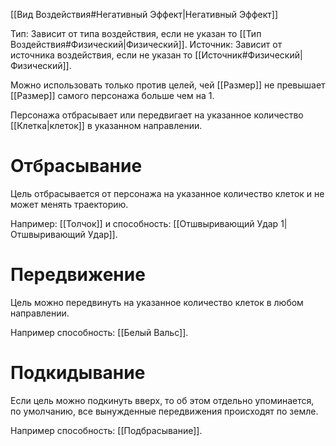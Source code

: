 [[Вид Воздействия#Негативный Эффект|Негативный Эффект]]

Тип: Зависит от типа воздействия, если не указан то [[Тип Воздействия#Физический|Физический]].
Источник: Зависит от источника воздействия, если не указан то [[Источник#Физический|Физический]].

Можно использовать только против целей, чей [[Размер]] не превышает [[Размер]] самого персонажа больше чем на 1. 

Персонажа отбрасывает или передвигает на указанное количество [[Клетка|клеток]] в указанном направлении. 

# Отбрасывание

Цель отбрасывается от персонажа на указанное количество клеток и не может менять траекторию.

Например: [[Толчок]] и способность: [[Отшвыривающий Удар 1|Отшвыривающий Удар]].

# Передвижение 

Цель можно передвинуть на указанное количество клеток в любом направлении.

Например способность: [[Белый Вальс]]. 
# Подкидывание

Если цель можно подкинуть вверх, то об этом отдельно упоминается, по умолчанию, все вынужденные передвижения происходят по земле.

Например способность: [[Подбрасывание]]. 

